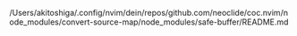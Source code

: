 /Users/akitoshiga/.config/nvim/dein/repos/github.com/neoclide/coc.nvim/node_modules/convert-source-map/node_modules/safe-buffer/README.md